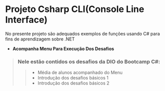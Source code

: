 # Projeto Csharp CLI(Console Line Interface)
No presente projeto são adequados exemplos de funções usando C# para fins de aprendizagem sobre .NET
- **Acompanha Menu Para Execução Dos Desafios**
> ### Nele estão contidos os desafios da DIO do Bootcamp C#: 
> > - Média de alunos acompanhado do Menu
> > - Introdução dos desafios básicos 1
> > - Introdução dos desafios básicos 2

